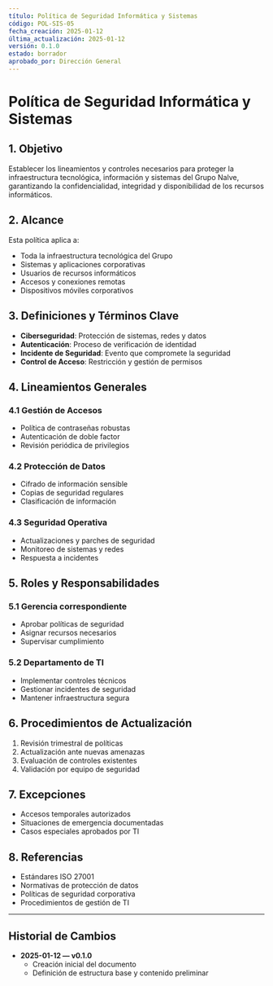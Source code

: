 ```yaml
---
título: Política de Seguridad Informática y Sistemas
código: POL-SIS-05
fecha_creación: 2025-01-12
última_actualización: 2025-01-12
versión: 0.1.0
estado: borrador
aprobado_por: Dirección General
---
```


# Política de Seguridad Informática y Sistemas

## 1. Objetivo
Establecer los lineamientos y controles necesarios para proteger la infraestructura tecnológica, información y sistemas del Grupo Nalve, garantizando la confidencialidad, integridad y disponibilidad de los recursos informáticos.

## 2. Alcance
Esta política aplica a:
- Toda la infraestructura tecnológica del Grupo
- Sistemas y aplicaciones corporativas
- Usuarios de recursos informáticos
- Accesos y conexiones remotas
- Dispositivos móviles corporativos

## 3. Definiciones y Términos Clave
- **Ciberseguridad**: Protección de sistemas, redes y datos
- **Autenticación**: Proceso de verificación de identidad
- **Incidente de Seguridad**: Evento que compromete la seguridad
- **Control de Acceso**: Restricción y gestión de permisos

## 4. Lineamientos Generales
### 4.1 Gestión de Accesos
- Política de contraseñas robustas
- Autenticación de doble factor
- Revisión periódica de privilegios

### 4.2 Protección de Datos
- Cifrado de información sensible
- Copias de seguridad regulares
- Clasificación de información

### 4.3 Seguridad Operativa
- Actualizaciones y parches de seguridad
- Monitoreo de sistemas y redes
- Respuesta a incidentes

## 5. Roles y Responsabilidades
### 5.1 Gerencia correspondiente
- Aprobar políticas de seguridad
- Asignar recursos necesarios
- Supervisar cumplimiento

### 5.2 Departamento de TI
- Implementar controles técnicos
- Gestionar incidentes de seguridad
- Mantener infraestructura segura

## 6. Procedimientos de Actualización
1. Revisión trimestral de políticas
2. Actualización ante nuevas amenazas
3. Evaluación de controles existentes
4. Validación por equipo de seguridad

## 7. Excepciones
- Accesos temporales autorizados
- Situaciones de emergencia documentadas
- Casos especiales aprobados por TI

## 8. Referencias
- Estándares ISO 27001
- Normativas de protección de datos
- Políticas de seguridad corporativa
- Procedimientos de gestión de TI

---

## Historial de Cambios
- **2025-01-12 — v0.1.0**
  - Creación inicial del documento
  - Definición de estructura base y contenido preliminar 